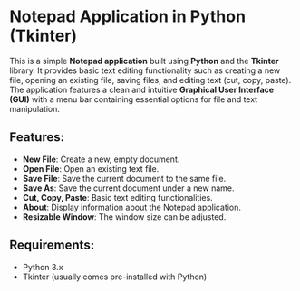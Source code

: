 # Notepad Application in Python (Tkinter)

This is a simple **Notepad application** built using **Python** and the **Tkinter** library. It provides basic text editing functionality such as creating a new file, opening an existing file, saving files, and editing text (cut, copy, paste). The application features a clean and intuitive **Graphical User Interface (GUI)** with a menu bar containing essential options for file and text manipulation.

## Features:
- **New File**: Create a new, empty document.
- **Open File**: Open an existing text file.
- **Save File**: Save the current document to the same file.
- **Save As**: Save the current document under a new name.
- **Cut, Copy, Paste**: Basic text editing functionalities.
- **About**: Display information about the Notepad application.
- **Resizable Window**: The window size can be adjusted.

## Requirements:
- Python 3.x
- Tkinter (usually comes pre-installed with Python)
